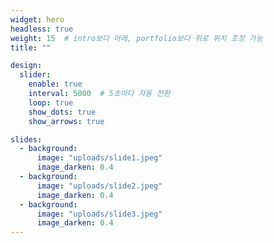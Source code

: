 ```yaml
---
widget: hero
headless: true
weight: 15  # intro보다 아래, portfolio보다 위로 위치 조정 가능
title: ""

design:
  slider:
    enable: true
    interval: 5000  # 5초마다 자동 전환
    loop: true
    show_dots: true
    show_arrows: true

slides:
  - background:
      image: "uploads/slide1.jpeg"
      image_darken: 0.4
  - background:
      image: "uploads/slide2.jpeg"
      image_darken: 0.4
  - background:
      image: "uploads/slide3.jpeg"
      image_darken: 0.4
---
```

